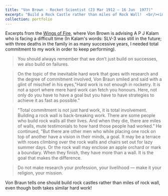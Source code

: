 ```yaml
---
title: "Von Brown - Rocket Scientist (23 Mar 1912 – 16 Jun  1977)"
excerpt: "Build a Rock Castle rather than miles of Rock Wall!  <br/><img src='/images/vbrown_ons.jpg' width='800'>"
collection: portfolio
---
```



Excerpts from the [Wings of Fire](https://ati.dae.gov.in/ati12052021_8.pdf), where Von Brown is advising A P J Kalam who is facing a difficult time (In Kalam's words: SLV-3 was still in the future; with three deaths in the family in as many successive years, I needed total commitment to my work in order to
keep performing).
> You should always remember that we don’t just build on successes, we also build on failures.

> On the topic of the inevitable hard work that goes with research and the degree of commitment
involved, Von Braun smiled and said with a glint of mischief in his eyes,"Hard work is not enough in rocketry. It is not a sport where mere hard work can fetch you honours. Here, not only do you have to have a goal but you have to have strategies to achieve it as fast as possible."

>"Total commitment is not just hard work, it is total involvement. Building a rock wall is back-breaking work. There are some people who build rock walls all their lives. And when they die, there are miles of walls, mute testimonials to how hard those people had worked.” He continued, "But there are other men who while placing one rock on top of another have a vision in their minds, a goal. It may be a terrace with roses climbing over the rock walls and chairs set out for lazy summer days. Or
the rock wall may enclose an apple orchard or mark a boundary. When they finish, they have more than a wall. It is the goal that makes the difference. 

>  Do not make research your profession, your livelihood — make it your religion, your
mission.

Von Braun tells one should build rock castles rather than miles of rock wall, even though both takes similar hard work!

